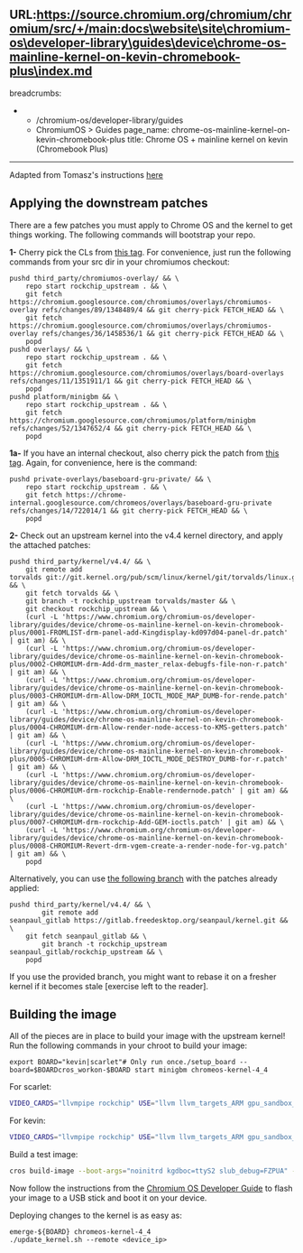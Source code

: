 URL:https://source.chromium.org/chromium/chromium/src/+/main:docs\website\site\chromium-os\developer-library\guides\device\chrome-os-mainline-kernel-on-kevin-chromebook-plus\index.md
---
breadcrumbs:
- - /chromium-os/developer-library/guides
  - ChromiumOS > Guides
page_name: chrome-os-mainline-kernel-on-kevin-chromebook-plus
title: Chrome OS + mainline kernel on kevin (Chromebook Plus)
---

Adapted from Tomasz's instructions
[here](https://bugs.chromium.org/p/chromium/issues/detail?id=907715#c7)

## Applying the downstream patches

There are a few patches you must apply to Chrome OS and the kernel to get things
working. The following commands will bootstrap your repo.

**1-** Cherry pick the CLs from [this
ta](https://chromium-review.googlesource.com/q/hashtag:%2522scarlet-upstream%2522+status:open)g.
For convenience, just run the following commands from your src dir in your
chromiumos checkout:

```none
pushd third_party/chromiumos-overlay/ && \
    repo start rockchip_upstream . && \
    git fetch https://chromium.googlesource.com/chromiumos/overlays/chromiumos-overlay refs/changes/89/1348489/4 && git cherry-pick FETCH_HEAD && \
    git fetch https://chromium.googlesource.com/chromiumos/overlays/chromiumos-overlay refs/changes/36/1458536/1 && git cherry-pick FETCH_HEAD && \
    popd
pushd overlays/ && \
    repo start rockchip_upstream . && \
    git fetch https://chromium.googlesource.com/chromiumos/overlays/board-overlays refs/changes/11/1351911/1 && git cherry-pick FETCH_HEAD && \
    popd
pushd platform/minigbm && \
    repo start rockchip_upstream . && \
    git fetch https://chromium.googlesource.com/chromiumos/platform/minigbm refs/changes/52/1347652/4 && git cherry-pick FETCH_HEAD && \
    popd
```

**1a-** If you have an internal checkout, also cherry pick the patch from [this
tag](https://chrome-internal-review.googlesource.com/q/hashtag:%2522scarlet-upstream%2522+status:open).
Again, for convenience, here is the command:

```none
pushd private-overlays/baseboard-gru-private/ && \
    repo start rockchip_upstream . && \
    git fetch https://chrome-internal.googlesource.com/chromeos/overlays/baseboard-gru-private refs/changes/14/722014/1 && git cherry-pick FETCH_HEAD && \
    popd
```

**2-** Check out an upstream kernel into the v4.4 kernel directory, and apply
the attached patches:

```none
pushd third_party/kernel/v4.4/ && \
    git remote add torvalds git://git.kernel.org/pub/scm/linux/kernel/git/torvalds/linux.git && \
    git fetch torvalds && \
    git branch -t rockchip_upstream torvalds/master && \
    git checkout rockchip_upstream && \
    (curl -L 'https://www.chromium.org/chromium-os/developer-library/guides/device/chrome-os-mainline-kernel-on-kevin-chromebook-plus/0001-FROMLIST-drm-panel-add-Kingdisplay-kd097d04-panel-dr.patch' | git am) && \
    (curl -L 'https://www.chromium.org/chromium-os/developer-library/guides/device/chrome-os-mainline-kernel-on-kevin-chromebook-plus/0002-CHROMIUM-drm-Add-drm_master_relax-debugfs-file-non-r.patch' | git am) && \
    (curl -L 'https://www.chromium.org/chromium-os/developer-library/guides/device/chrome-os-mainline-kernel-on-kevin-chromebook-plus/0003-CHROMIUM-drm-Allow-DRM_IOCTL_MODE_MAP_DUMB-for-rende.patch' | git am) && \
    (curl -L 'https://www.chromium.org/chromium-os/developer-library/guides/device/chrome-os-mainline-kernel-on-kevin-chromebook-plus/0004-CHROMIUM-drm-Allow-render-node-access-to-KMS-getters.patch' | git am) && \
    (curl -L 'https://www.chromium.org/chromium-os/developer-library/guides/device/chrome-os-mainline-kernel-on-kevin-chromebook-plus/0005-CHROMIUM-drm-Allow-DRM_IOCTL_MODE_DESTROY_DUMB-for-r.patch' | git am) && \
    (curl -L 'https://www.chromium.org/chromium-os/developer-library/guides/device/chrome-os-mainline-kernel-on-kevin-chromebook-plus/0006-CHROMIUM-drm-rockchip-Enable-rendernode.patch' | git am) && \
    (curl -L 'https://www.chromium.org/chromium-os/developer-library/guides/device/chrome-os-mainline-kernel-on-kevin-chromebook-plus/0007-CHROMIUM-drm-rockchip-Add-GEM-ioctls.patch' | git am) && \
    (curl -L 'https://www.chromium.org/chromium-os/developer-library/guides/device/chrome-os-mainline-kernel-on-kevin-chromebook-plus/0008-CHROMIUM-Revert-drm-vgem-create-a-render-node-for-vg.patch' | git am) && \
    popd
```

Alternatively, you can use [the following
branch](https://gitlab.freedesktop.org/seanpaul/kernel/tree/rockchip_upstream)
with the patches already applied:

```none
pushd third_party/kernel/v4.4/ && \
        git remote add seanpaul_gitlab https://gitlab.freedesktop.org/seanpaul/kernel.git && \
    git fetch seanpaul_gitlab && \
        git branch -t rockchip_upstream seanpaul_gitlab/rockchip_upstream && \
    popd
```

If you use the provided branch, you might want to rebase it on a fresher kernel
if it becomes stale \[exercise left to the reader\].

## Building the image

All of the pieces are in place to build your image with the upstream kernel! Run
the following commands in your chroot to build your image:

```none
export BOARD="kevin|scarlet"# Only run once./setup_board --board=$BOARDcros_workon-$BOARD start minigbm chromeos-kernel-4_4
```

For scarlet:

```bash
VIDEO_CARDS="llvmpipe rockchip" USE="llvm llvm_targets_ARM gpu_sandbox_failures_not_fatal -gpu_sandbox_start_early -tpm2 mocktpm $USE" cros build-packages --board=$BOARD
```

For kevin:

```bash
VIDEO_CARDS="llvmpipe rockchip" USE="llvm llvm_targets_ARM gpu_sandbox_failures_not_fatal -gpu_sandbox_start_early $USE" cros build-packages --board=$BOARD
```

Build a test image:

```bash
cros build-image --boot-args="noinitrd kgdboc=ttyS2 slub_debug=FZPUA" --enable-serial=ttyS2 --board=${BOARD} --no-enable-rootfs-verification test
```

Now follow the instructions from the [Chromium OS Developer
Guide](/chromium-os/developer-library/guides/development/developer-guide/#Installing-Chromium-OS-on-your-Device)
to flash your image to a USB stick and boot it on your device.

Deploying changes to the kernel is as easy as:

```none
emerge-${BOARD} chromeos-kernel-4_4
./update_kernel.sh --remote <device_ip>
```
